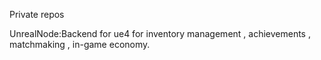 Private repos

UnrealNode:Backend for ue4 for inventory management , achievements , matchmaking , in-game economy.
